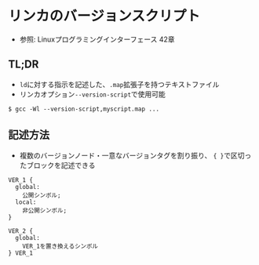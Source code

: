 # リンカのバージョンスクリプト
- 参照: Linuxプログラミングインターフェース 42章

## TL;DR
- `ld`に対する指示を記述した、`.map`拡張子を持つテキストファイル
- リンカオプション`--version-script`で使用可能

```
$ gcc -Wl --version-script,myscript.map ...
```

## 記述方法
- 複数のバージョンノード・一意なバージョンタグを割り振り、
  `{ }`で区切ったブロックを記述できる

```
VER_1 {
  global:
    公開シンボル;
  local:
    非公開シンボル;
}

VER_2 {
  global:
    VER_1を置き換えるシンボル
} VER_1
```

